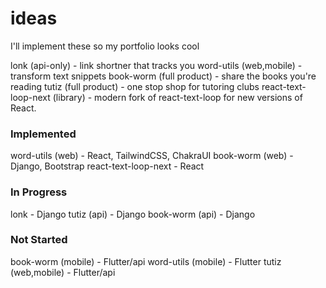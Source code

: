 # ideas
I'll implement these so my portfolio looks cool

lonk (api-only) - link shortner that tracks you
word-utils (web,mobile) - transform text snippets
book-worm (full product) - share the books you're reading
tutiz (full product) - one stop shop for tutoring clubs
react-text-loop-next (library) - modern fork of react-text-loop for new versions of React.

### Implemented

word-utils (web) - React, TailwindCSS, ChakraUI
book-worm (web) - Django, Bootstrap
react-text-loop-next - React

### In Progress

lonk - Django
tutiz (api) - Django
book-worm (api) - Django

### Not Started

book-worm (mobile) - Flutter/api
word-utils (mobile) - Flutter
tutiz (web,mobile) - Flutter/api
